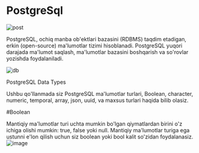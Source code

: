# PostgreSql
![post](https://github.com/themusharraf/Postgres-Python/assets/122869450/c63a9bd0-ee60-42bc-a258-b7abd595a5ed)

PostgreSQL, ochiq manba ob'ektlari bazasini (RDBMS) taqdim etadigan, erkin (open-source) ma'lumotlar tizimi hisoblanadi. PostgreSQL yuqori darajada ma'lumot saqlash, ma'lumotlar bazasini boshqarish va so'rovlar yozishda foydalaniladi.

![db](https://github.com/themusharraf/Postgres-Python/assets/122869450/7f3afd3a-64ad-4d18-b7b3-ff474272473b)

PostgreSQL Data Types

Ushbu qo'llanmada siz PostgreSQL ma'lumotlar turlari, Boolean, character, numeric, temporal, array, json, uuid, va maxsus turlari haqida bilib olasiz.

#Boolean

Mantiqiy ma'lumotlar turi uchta mumkin bo'lgan qiymatlardan birini o'z ichiga olishi mumkin: true, false yoki null. Mantiqiy ma'lumotlar turiga ega ustunni e'lon qilish uchun siz boolean yoki bool kalit so'zidan foydalanasiz.
![image](https://github.com/themusharraf/Postgres-Python/assets/122869450/847f5096-12de-402a-b1fc-cd3610beacba)

